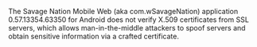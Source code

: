 The Savage Nation Mobile Web (aka com.wSavageNation) application 0.57.13354.63350 for Android does not verify X.509 certificates from SSL servers, which allows man-in-the-middle attackers to spoof servers and obtain sensitive information via a crafted certificate.